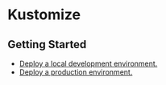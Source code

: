 # Kustomize

## Getting Started

- [Deploy a local development environment.](./overlays/development/README.md)
- [Deploy a production environment.](./overlays/production/README.md)
